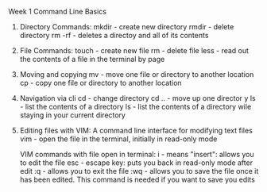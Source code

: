 Week 1 Command Line Basics

1. Directory Commands:
   mkdir <directoryName> - create new directory
   rmdir <directoryName> - delete directory
   rm -rf <direcoryName> - deletes a directoy and all of its contents

2. File Commands:
   touch <fileName> - create new file
   rm <fileName> - delete file
   less <fileName> - read out the contents of a file in the terminal by page

3. Moving and copying
   mv <source> <distination> - move one file or directory to another location
   cp <source> <distination> - copy one file or directory to another location

4. Navigation via cli
   cd <directory> - change directory
   cd .. - move up one director y
   ls - list the contents of a directory
   ls <directoryName> - list the contents of a directory wile staying in your current directory

5. Editing files with VIM: A command line interface for modifying text files
   vim <fileName> - open the file in the terminal, initially in read-only mode

   VIM commands with file open in terminal:
   i - means "insert": allows you to edit the file
   esc - escape key: puts you back in read-only mode after edit
   :q - allows you to exit the file
   :wq - allows you to save the file once it has been edited. This command is needed if you want to save you edits
